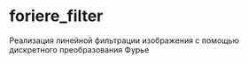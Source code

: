 # foriere_filter
Реализация линейной фильтрации изображения с помощью дискретного преобразования Фурье
